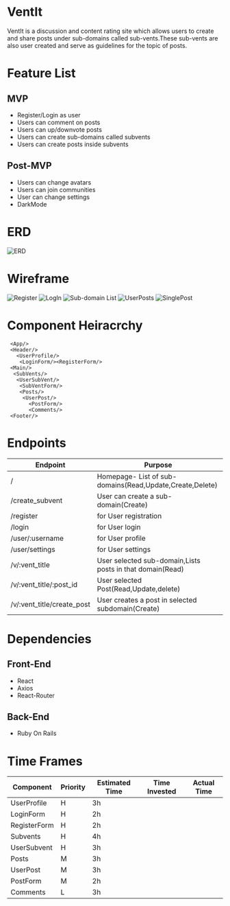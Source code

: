 # VentIt

VentIt is a discussion and content rating site which allows users to create and share posts under sub-domains called sub-vents.These sub-vents are also user created and serve as guidelines for the topic of posts.

# Feature List
## MVP 
* Register/Login as user
* Users can comment on posts
* Users can up/downvote posts
* Users can create sub-domains called subvents
* Users can create posts inside subvents
## Post-MVP
* Users can change avatars
* Users can join communities 
* User can change settings
* DarkMode

# ERD

![ERD](https://github.com/Daeqwonhunter1/VentIt/blob/master/Vent%20It%20ERD.png)


# Wireframe

![Register](https://github.com/Daeqwonhunter1/VentIt/blob/master/Register.png)
![LogIn](https://github.com/Daeqwonhunter1/VentIt/blob/master/LogIn.png)
![Sub-domain List](https://github.com/Daeqwonhunter1/VentIt/blob/master/Subdomain-list.png)
![UserPosts](https://github.com/Daeqwonhunter1/VentIt/blob/master/UserPosts.png)
![SinglePost](https://github.com/Daeqwonhunter1/VentIt/blob/master/singlepost.png)


# Component Heiracrchy 
```
 <App/>
 <Header/>
   <UserProfile/>
    <LoginForm/><RegisterForm/>
 <Main/>
  <SubVents/>
   <UserSubVent/>
    <SubVentForm/>
    <Posts/>
     <UserPost/>
       <PostForm/>
       <Comments/>
 <Footer/>
```
      
# Endpoints

|Endpoint|Purpose|
|---|---|
|/|Homepage- List of sub-domains(Read,Update,Create,Delete)|
|/create_subvent|User can create a sub-domain(Create)|
|/register|for User registration|
|/login|for User login|
|/user/:username|for User profile|
|/user/settings|for User settings|
|/v/:vent_title| User selected sub-domain,Lists posts in that domain(Read)|
|/v/:vent_title/:post_id|User selected Post(Read,Update,delete)|
|/v/:vent_title/create_post|User creates a post in selected subdomain(Create)|

# Dependencies

## Front-End
* React
* Axios
* React-Router

## Back-End
* Ruby On Rails


# Time Frames
|Component|Priority|Estimated Time|Time Invested|Actual Time|
|---|---|---|---|---|
|UserProfile|H|3h| | |
|LoginForm|H|2h| | |
|RegisterForm|H|2h| | |
|Subvents|H|4h| | |
|UserSubvent|H|3h| | |
|Posts|M|3h| | |
|UserPost|M|3h| | |
|PostForm|M|2h| | |
|Comments|L|3h| | |

